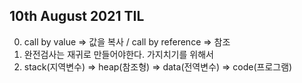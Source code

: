 ## 10th August 2021 TIL

0. call by value => 값을 복사 / call by reference => 참조
1. 완전검사는 재귀로 만들어야한다. 가지치기를 위해서
2. stack(지역변수) => heap(참조형) => data(전역변수) => code(프로그램)

